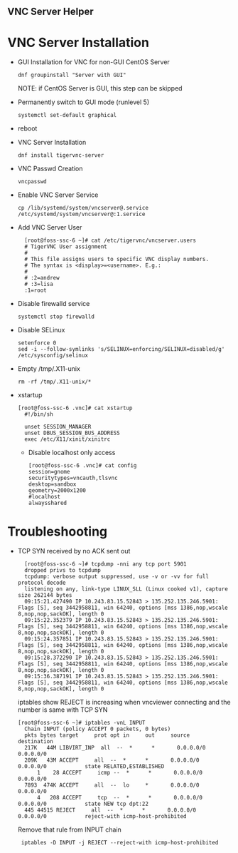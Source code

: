 VNC Server Helper
---

# VNC Server Installation

* GUI Installation for VNC for non-GUI CentOS Server
  ```
  dnf groupinstall "Server with GUI"
  ```
  NOTE: if CentOS Server is GUI, this step can be skipped

* Permanently switch to GUI mode (runlevel 5)
  ```
  systemctl set-default graphical
  ```

* reboot
* VNC Server Installation
  ```
  dnf install tigervnc-server
  ```
* VNC Passwd Creation
  ```
  vncpasswd
  ```
* Enable VNC Server Service
  ```
  cp /lib/systemd/system/vncserver@.service /etc/systemd/system/vncserver@:1.service
  ```
* Add VNC Server User
  ```
    [root@foss-ssc-6 ~]# cat /etc/tigervnc/vncserver.users
    # TigerVNC User assignment
    #
    # This file assigns users to specific VNC display numbers.
    # The syntax is <display>=<username>. E.g.:
    #
    # :2=andrew
    # :3=lisa
    :1=root
  ```
* Disable firewalld service 
  ```
  systemctl stop firewalld
  ```
* Disable SELinux
  ```
  setenforce 0
  sed -i --follow-symlinks 's/SELINUX=enforcing/SELINUX=disabled/g' /etc/sysconfig/selinux
  ```
* Empty /tmp/.X11-unix
  ```
  rm -rf /tmp/.X11-unix/*
  ```

* xstartup
  ```
  [root@foss-ssc-6 .vnc]# cat xstartup
    #!/bin/sh

    unset SESSION_MANAGER
    unset DBUS_SESSION_BUS_ADDRESS
    exec /etc/X11/xinit/xinitrc
  ```

  * Disable localhost only access
    ```
    [root@foss-ssc-6 .vnc]# cat config
    session=gnome
    securitytypes=vncauth,tlsvnc
    desktop=sandbox
    geometry=2000x1200
    #localhost
    alwaysshared
    ```

# Troubleshooting
* TCP SYN received by no ACK sent out
  ```
    [root@foss-ssc-6 ~]# tcpdump -nni any tcp port 5901
    dropped privs to tcpdump
    tcpdump: verbose output suppressed, use -v or -vv for full protocol decode
    listening on any, link-type LINUX_SLL (Linux cooked v1), capture size 262144 bytes
    09:15:21.427490 IP 10.243.83.15.52843 > 135.252.135.246.5901: Flags [S], seq 3442958811, win 64240, options [mss 1386,nop,wscale 8,nop,nop,sackOK], length 0
    09:15:22.352379 IP 10.243.83.15.52843 > 135.252.135.246.5901: Flags [S], seq 3442958811, win 64240, options [mss 1386,nop,wscale 8,nop,nop,sackOK], length 0
    09:15:24.357851 IP 10.243.83.15.52843 > 135.252.135.246.5901: Flags [S], seq 3442958811, win 64240, options [mss 1386,nop,wscale 8,nop,nop,sackOK], length 0
    09:15:28.372290 IP 10.243.83.15.52843 > 135.252.135.246.5901: Flags [S], seq 3442958811, win 64240, options [mss 1386,nop,wscale 8,nop,nop,sackOK], length 0
    09:15:36.387191 IP 10.243.83.15.52843 > 135.252.135.246.5901: Flags [S], seq 3442958811, win 64240, options [mss 1386,nop,wscale 8,nop,nop,sackOK], length 0
  ```
  iptables show REJECT is increasing when vncviewer connecting and the number is same with TCP SYN
  ```
  [root@foss-ssc-6 ~]# iptables -vnL INPUT
    Chain INPUT (policy ACCEPT 0 packets, 0 bytes)
    pkts bytes target     prot opt in     out     source               destination
    217K   44M LIBVIRT_INP  all  --  *      *       0.0.0.0/0            0.0.0.0/0
    209K   43M ACCEPT     all  --  *      *       0.0.0.0/0            0.0.0.0/0            state RELATED,ESTABLISHED
        1    28 ACCEPT     icmp --  *      *       0.0.0.0/0            0.0.0.0/0
    7893  474K ACCEPT     all  --  lo     *       0.0.0.0/0            0.0.0.0/0
        4   208 ACCEPT     tcp  --  *      *       0.0.0.0/0            0.0.0.0/0            state NEW tcp dpt:22
    445 44515 REJECT     all  --  *      *       0.0.0.0/0            0.0.0.0/0            reject-with icmp-host-prohibited
  ```
  Remove that rule from INPUT chain
  ```
   iptables -D INPUT -j REJECT --reject-with icmp-host-prohibited
  ```